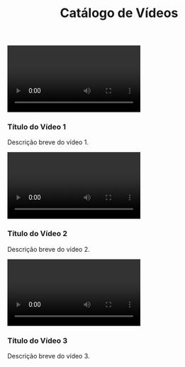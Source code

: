 <!DOCTYPE html>
<html lang="pt-BR">
<head>
    <meta charset="UTF-8">
    <meta name="viewport" content="width=device-width, initial-scale=1.0">
    <title>Catálogo de Vídeos</title>
    <link rel="stylesheet" href="styles.css">
</head>
<body>
    <header>
        <h1>Catálogo de Vídeos</h1>
    </header>
    <main>
        <section class="video-gallery">
            <div class="video-item">
                <video controls>
                    <source src="videos/video1.mp4" type="video/mp4">
                    Seu navegador não suporta vídeos HTML5.
                </video>
                <h3>Título do Vídeo 1</h3>
                <p>Descrição breve do vídeo 1.</p>
            </div>
            <div class="video-item">
                <video controls>
                    <source src="videos/video2.mp4" type="video/mp4">
                    Seu navegador não suporta vídeos HTML5.
                </video>
                <h3>Título do Vídeo 2</h3>
                <p>Descrição breve do vídeo 2.</p>
            </div>
            <div class="video-item">
                <video controls>
                    <source src="videos/video3.mp4" type="video/mp4">
                    Seu navegador não suporta vídeos HTML5.
                </video>
                <h3>Título do Vídeo 3</h3>
                <p>Descrição breve do vídeo 3.</p>
            </div>
            <!-- Adicione mais vídeos conforme necessário -->
        </section>
    </main>
</body>
</html>
